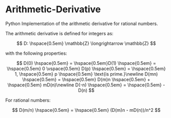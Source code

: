 # Arithmetic-Derivative
Python Implementation of the arithmetic derivative for rational numbers.

The arithmetic derivative is defined for integers as:

$$
D: \hspace{0.5em} \mathbb{Z} \longrightarrow \mathbb{Z}
$$

with the following properties:

$$
D(0) \hspace{0.5em} = \hspace{0.5em}D(1) \hspace{0.5em} = \hspace{0.5em} 0
\vspace{0.5em}
D(p) \hspace{0.5em} = \hspace{0.5em} 1, \hspace{0.5em} p \hspace{0.5em} \text{is prime.}\newline
D(mn) \hspace{0.5em} = \hspace{0.5em} D(m)n \hspace{0.5em} + \hspace{0.5em} mD(n)\newline
D(-n) \hspace{0.5em} = \hspace{0.5em} -D(n)
$$

For rational numbers:

$$
D(m/n) \hspace{0.5em} = \hspace{0.5em} (D(m)n - mD(n))/n^2
$$
